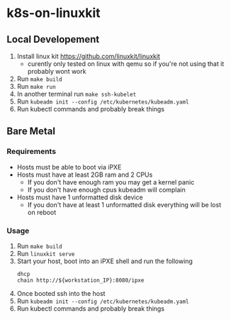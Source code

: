 # k8s-on-linuxkit

## Local Developement

1. Install linux kit https://github.com/linuxkit/linuxkit
    * curently only tested on linux with qemu so if you're not using that it probably wont work
1. Run `make build`
1. Run `make run`
1. In another terminal run `make ssh-kubelet`
1. Run `kubeadm init --config /etc/kubernetes/kubeadm.yaml`
1. Run kubectl commands and probably break things


## Bare Metal

### Requirements

* Hosts must be able to boot via iPXE
* Hosts must have at least 2GB ram and 2 CPUs
    * If you don't have enough ram you may get a kernel panic
    * If you don't have enough cpus kubeadm will complain
* Hosts must have 1 unformatted disk device
    * If you don't have at least 1 unformatted disk everything will be lost on reboot

### Usage

1. Run `make build`
1. Run `linuxkit serve`
1. Start your host, boot into an iPXE shell and run the following
    ```
    dhcp
    chain http://${workstation_IP}:8080/ipxe
    ```
1. Once booted ssh into the host
1. Run `kubeadm init --config /etc/kubernetes/kubeadm.yaml`
1. Run kubectl commands and probably break things
